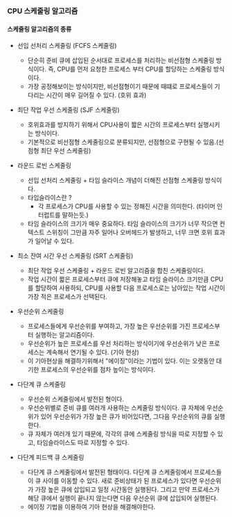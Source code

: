 ### CPU 스케줄링 알고리즘

#### 스케줄링 알고리즘의 종류

- 선입 선처리 스케줄링 (FCFS 스케줄링)

  - 단순히 준비 큐에 삽입된 순서대로 프로세스를 처리하는 비선점형 스케줄링 방식이다.
    즉, CPU를 먼저 요청한 프로세스 부터 CPU를 할당하는 스케줄링 방식이다.
  - 가장 공정해보이는 방식이지만, 비선점형이기 때문에 때떄로 프로세스들이 기다리는 시간이 매우 길어질 수 있다. (호위 효과)

- 최단 작업 우선 스케줄링 (SJF 스케줄링)

  - 호위효과를 방지하기 위해서 CPU사용이 짧은 시간의 프로세스부터 실행시키는 방식이다.
  - 기본적으로 비선점형 스케줄링으로 분류되지만, 선점형으로 구현될 수 있음.(선점형 최단 우선 스케줄링)

- 라운드 로빈 스케줄링

  - 선입 선처리 스케줄링 + 타임 슬라이스 개념이 더해진 선점형 스케줄링 방식이다.
  - 타입슬라이스란 ?
    - 각 프로세스가 CPU를 사용할 수 있는 정해진 시간을 의미한다. (타이머 인터럽트를 말하는듯.)
  - 타임 슬라이스의 크기가 매우 중요하다.
    타임 슬라이스의 크기가 너무 작으면 컨텍스트 스위칭이 그만큼 자주 일어나 오버헤드가 발생하고,
    너무 크면 호위 효과가 일어날 수 있다.

- 최소 잔여 시간 우선 스케줄링 (SRT 스케줄링)

  - 최단 작업 우선 스케줄링 + 라운드 로빈 알고리즘을 합친 스케줄링이다.
  - 작업 시간이 짧은 프로세스부터 큐에 저장해놓고 타임 슬라이스 크기만큼 CPU를 할당하여 사용하되,
    CPU를 사용할 다음 프로세스로는 남아있는 작업 시간이 가장 적은 프로세스가 선택된다.

- 우선순위 스케줄링

  - 프로세스들에게 우선순위를 부여하고, 가장 높은 우선순위를 가진 프로세스부터 실행하는 알고리즘이다.
  - 우선순위가 높은 프로세스를 우선 처리하는 방식이기에 우선순위가 낮은 프로세스는 계속해서 연기될 수 있다. (기아 현상)
  - 이 기아현상을 해결하기위해서 "에이징"이라는 기법이 있다.
    이는 오랫동안 대기한 프로세스의 우선순위를 점차 높이는 방식이다.

- 다단계 큐 스케줄링

  - 우선순위 스케줄링에서 발전된 형이다.
  - 우선순위별로 준비 큐를 여러개 사용하는 스케줄링 방식이다.
    큐 자체에 우선순위가 있어 우선순위가 가장 높은 큐가 비어있다면, 그다음 우선순위의 큐를 실행한다.
  - 큐 자체가 여러개 있기 때문에, 각각의 큐에 스케줄링 방식을 따로 지정할 수 있고, 타임슬라이스도 따로 지정할 수 있다.

- 다단계 피드백 큐 스케줄링
  - 다단계 큐 스케줄링에서 발전된 형태이다.
    다단계 큐 스케줄링에서 프로세스들이 큐 사이를 이동할 수 있다.
    새로 준비상태가 된 프로세스가 있다면 우선순위가 가장 높은 큐에 삽입되고 일정 시간동안 실행된다.
    그리고 만약 프로세스가 해당 큐에서 실행이 끝나지 않는다면 다음 우선순위 큐에 삽입되어 실행된다.
  - 에이징 기법을 이용하여 기아 현상을 해결해야한다.
